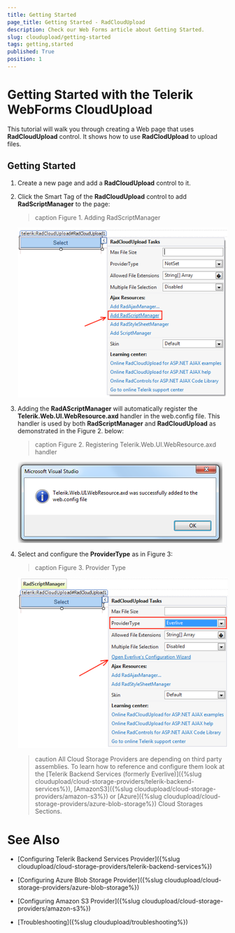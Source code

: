 ```yaml
---
title: Getting Started
page_title: Getting Started - RadCloudUpload
description: Check our Web Forms article about Getting Started.
slug: cloudupload/getting-started
tags: getting,started
published: True
position: 1
---
```


# Getting Started with the Telerik WebForms CloudUpload



This tutorial will walk you through creating a Web page that uses **RadCloudUpload** control. It shows how to use **RadClodUpload** to upload files.

## Getting Started

1. Create a new page and add a **RadCloudUpload** control to it.

2. Click the Smart Tag of the **RadCloudUpload** control to add **RadScriptManager** to the page:
	>caption Figure 1. Adding RadScriptManager

	![cloud-upload-getting-started](images/cloud-upload-getting-started.png)

3. Adding the **RadAScriptManager** will automatically register the **Telerik.Web.UI.WebResource.axd** handler in the web.config file. This handler is used by both **RadScriptManager** and **RadCloudUpload** as demonstrated in the Figure 2. below:
	>caption Figure 2. Registering Telerik.Web.UI.WebResource.axd handler

	![cloud-upload-getting-started 2](images/cloud-upload-getting-started2.png)

4. Select and configure the **ProviderType** as in Figure 3:
	>caption Figure 3. Provider Type

	![cloud-upload-getting-started 3](images/cloud-upload-getting-started3.png)

	>caution All Cloud Storage Providers are depending on third party assemblies. To learn how to reference and configure them look at the [Telerik Backend Services (formerly Everlive)]({%slug cloudupload/cloud-storage-providers/telerik-backend-services%}), [AmazonS3]({%slug cloudupload/cloud-storage-providers/amazon-s3%}) or [Azure]({%slug cloudupload/cloud-storage-providers/azure-blob-storage%}) Cloud Storages Sections.
	>


# See Also

 * [Configuring Telerik Backend Services Provider]({%slug cloudupload/cloud-storage-providers/telerik-backend-services%})

 * [Configuring Azure Blob Storage Provider]({%slug cloudupload/cloud-storage-providers/azure-blob-storage%})

 * [Configuring Amazon S3 Provider]({%slug cloudupload/cloud-storage-providers/amazon-s3%})

 * [Troubleshooting]({%slug cloudupload/troubleshooting%})
